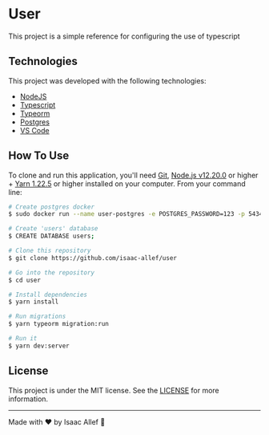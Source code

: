 # User
This project is a simple reference for configuring the use of typescript

## Technologies

This project was developed with the following technologies:
-  [NodeJS](https://nodejs.org/en/)
-  [Typescript](https://www.typescriptlang.org/)
-  [Typeorm](https://typeorm.io/#/)
-  [Postgres](https://www.postgresql.org/)
-  [VS Code][vc]

## How To Use

To clone and run this application, you'll need [Git](https://git-scm.com), [Node.js v12.20.0][nodejs] or higher + [Yarn 1.22.5][yarn] or higher installed on your computer. From your command line:

```bash
# Create postgres docker
$ sudo docker run --name user-postgres -e POSTGRES_PASSWORD=123 -p 5434:5432 -d postgres

# Create 'users' database
$ CREATE DATABASE users;

# Clone this repository
$ git clone https://github.com/isaac-allef/user

# Go into the repository
$ cd user

# Install dependencies
$ yarn install

# Run migrations
$ yarn typeorm migration:run

# Run it
$ yarn dev:server
```

## License
This project is under the MIT license. See the [LICENSE](LICENSE) for more information.

---

Made with ♥ by Isaac Allef :wave:

[nodejs]: https://nodejs.org/
[yarn]: https://yarnpkg.com/
[vc]: https://code.visualstudio.com/
